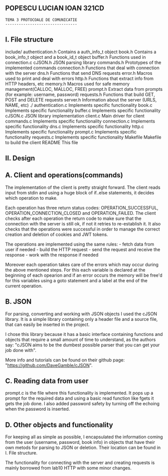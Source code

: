 POPESCU LUCIAN IOAN 321CD
-------------------------

    TEMA 3 PROTOCOALE DE COMUNICATIE
    --------------------------------


I. File structure
-----------------

include/
authentication.h Contains a auth_info_t object
book.h           Contains a book_info_t object and a book_id_t object
buffer.h         Functions used in connection.c
cJSON.h          JSON parsing library
commands.h       Prototypes of the implemented commands
connection.h     Functions that deal with connection with the server
dns.h            Functions that send DNS requests
error.h          Macros used to print and deal with errors
http.h           Functions that extract info from HTTP headers, etc
memory.h         Macros used for safe memory management(CALLOC, MALLOC, FREE)
prompt.h         Extract data from prompts (for example: username, password)
requests.h       Functions that build GET, POST and DELETE requests
server.h         Information about the server (URLS, NAME, etc)
./
authentication.c Implements specific functionality
book.c           Implements specific functionality 
buffer.c         Implements specific functionality 
cJSON.c          JSON library implementation
client.c         Main driver for client
commands.c       Implements specific functionality 
connection.c     Implements specific functionality 
dns.c            Implements specific functionality 
http.c           Implements specific functionality 
prompt.c         Implements specific functionality 
requests.c       Implements specific functionality 
Makefile         Makefile to build the client
README           This file

II. Design
----------

A. Client and operations(commands)
----------------------------------

The implementation of the client is pretty straight forward. The client reads
input from stdin and using a huge block of if..else statements, it decides which
operation to make.

Each operation has three return status codes: OPERATION_SUCCESSFUL,
OPERATION_CONNECTION_CLOSED and OPERATION_FAILED. The client checks after each
operation the return code to make sure that the connection with the server is
still ok, if not it retries to re-establish it. It also checks that the
operations were successful in order to manage the correct creation and deletion
of cookies and JWT tokens.

The operations are implemented using the same rules:
    - fetch data from user if needed
    - build the HTTP request
    - send the request and receive the response
    - work with the response if needed

Moreover each operation takes care of the errors which may occur during the
above mentioned steps. For this each variable is declared at the beginning
of each opearion and if an error occurs the memory will be free'd for this
variables using a goto statement and a label at the end of the current
operation.

B. JSON
-------

For parsing, converting and working with JSON objects I used the cJSON library.
It is a simple library containing only a header file and a source file, that
can easily be inserted in the project.

I chose this library because it has a basic interface containing functions and
objects that require a small amount of time to understand, as the authors say:
"cJSON aims to be the dumbest possible parser that you can get your job done 
with".

More info and tutorials can be found on their github page:
"https://github.com/DaveGamble/cJSON".

C. Reading data from user
-------------------------

prompt.c is the file where this functionality is implemented. It pops up a
prompt for the required data and using a basic read function like fgets it
gets the job done. I also added password safety by turning off the echoing
when the password is inserted.

D. Other objects and functionality
----------------------------------

For keeping all as simple as possible, I encapsulated the information coming
from the user (username, password, book info) in objects that have their own
metods for parsing to JSON or deletion. Their location can be found in
I. File structure.

The functionality for connecting with the server and creating requests is
mainly borrowed from lab10 HTTP with some minor changes.

